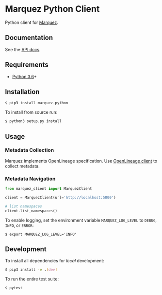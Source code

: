 # Marquez Python Client

Python client for [Marquez](https://github.com/MarquezProject/marquez).

## Documentation

See the [API docs](https://marquezproject.github.io/marquez/openapi.html).

## Requirements

* [Python 3.6](https://www.python.org/downloads)+

## Installation

```bash
$ pip3 install marquez-python
```

To install from source run:

```bash
$ python3 setup.py install
```

## Usage

### Metadata Collection
Marquez implements OpenLineage specification. Use [OpenLineage client](https://github.com/OpenLineage/OpenLineage/tree/main/client/python) to collect metadata.

### Metadata Navigation
```python
from marquez_client import MarquezClient

client = MarquezClient(url='http://localhost:5000')

# list namespaces
client.list_namespaces()
```

To enable logging, set the environment variable `MARQUEZ_LOG_LEVEL` to `DEBUG`, `INFO`, or `ERROR`:

```
$ export MARQUEZ_LOG_LEVEL='INFO'
```

## Development

To install all dependencies for _local_ development:

```bash
$ pip3 install -e .[dev]
```

To run the entire test suite:

```bash
$ pytest
```
